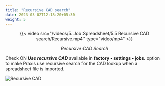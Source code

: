 ```yaml
---
title: "Recursive CAD search"
date: 2023-03-02T12:18:20+05:30
weight: 5
---
```


<div style="text-align: center">{{< video src="/videos/5. Job Spreadsheet/5.5 Recursive CAD search/Recursive.mp4" type="video/mp4" >}}</div>

*<div style="text-align: center">Recursive CAD Search</div>*


Check ON _**Use recursive CAD**_ available in **factory • settings • jobs.**  option to make Praxis use
recursive search for the CAD lookup when a spreadsheet file is imported.

![Recursive CAD](/images/RecursiveCAD.png)